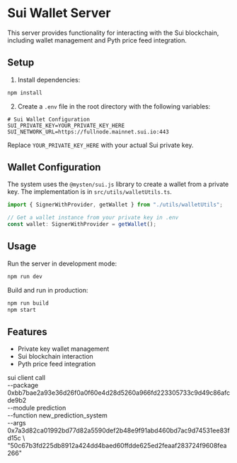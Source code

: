 # Sui Wallet Server

This server provides functionality for interacting with the Sui blockchain, including wallet management and Pyth price feed integration.

## Setup

1. Install dependencies:
```bash
npm install
```

2. Create a `.env` file in the root directory with the following variables:
```
# Sui Wallet Configuration
SUI_PRIVATE_KEY=YOUR_PRIVATE_KEY_HERE
SUI_NETWORK_URL=https://fullnode.mainnet.sui.io:443
```

Replace `YOUR_PRIVATE_KEY_HERE` with your actual Sui private key.

## Wallet Configuration

The system uses the `@mysten/sui.js` library to create a wallet from a private key. The implementation is in `src/utils/walletUtils.ts`.

```typescript
import { SignerWithProvider, getWallet } from "./utils/walletUtils";

// Get a wallet instance from your private key in .env
const wallet: SignerWithProvider = getWallet();
```

## Usage

Run the server in development mode:
```bash
npm run dev
```

Build and run in production:
```bash
npm run build
npm start
```

## Features

- Private key wallet management
- Sui blockchain interaction
- Pyth price feed integration 

<!-- sui client switch --env testnet -->

<!-- sui client publish --skip-dependency-verification --silence-warnings -->


sui client call \
 --package 0xbb7bae2a93e36d26f0a0f60e4d28d5260a966fd223305733c9d49c86afcde9b2 \
 --module prediction \
 --function new_prediction_system \
 --args 0x7a3d82ca01992bd77d82a5590def2b48e9f91abd460bd7ac9d74531ee83fd15c \ "50c67b3fd225db8912a424dd4baed60ffdde625ed2feaaf283724f9608fea266"


<!-- simple decentralized prediction market -->